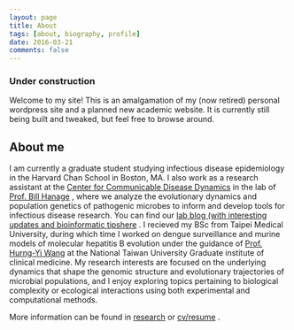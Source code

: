 ```yaml
---
layout: page
title: About
tags: [about, biography, profile]
date: 2016-03-21
comments: false
---
```

    
### Under construction

Welcome to my site! This is an amalgamation of my (now retired) personal wordpress site and a planned new academic website. It is currently still being built and tweaked, but feel free to browse around. 

## About me

I am currently a graduate student studying infectious disease epidemiology in the Harvard Chan School in Boston, MA. I also work as a research assistant at the [Center for Communicable Disease Dynamics](https://ccdd.hsph.harvard.edu/) in the lab of [Prof. Bill Hanage](https://www.hsph.harvard.edu/william-hanage/) , where we analyze the evolutionary dynamics and population genetics of pathogenic microbes to inform and develop tools for infectious disease research. You can find our [lab blog (with interesting updates and bioinformatic tipshere](https://c2-d2.github.io/hanage-lab/) . I recieved my BSc from Taipei Medical University, during which time I worked on dengue surveillance and murine models of molecular hepatitis B evolution under the guidance of [Prof. Hurng-Yi Wang](https://hurngyi.wixsite.com/hurngyi-1) at the National Taiwan University Graduate institute of clinical medicine. My research interests are focused on the underlying dynamics that shape the genomic structure and evolutionary trajectories of microbial populations, and I enjoy exploring topics pertaining to biological complexity or ecological interactions using both experimental and computational methods. 

More information can be found in [research](https://micro-it.github.io/research/)  or  [cv/resume](https://drive.google.com/file/d/1lW_JLhQQ74RKq2hXakbirrpJ1ykD_mMx/view?usp=sharing) . 




